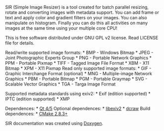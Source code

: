 SIR (Simple Image Resizer) is a tool created for batch parallel resizing, rotate
and converting images with metadata support.
You can add frame or text and apply color and gradient filters on your images.
You can also manipulate on histogram.
Finally you can do this all activities on many images at the same time using
your multiple core CPU!

This is free software distributed under GNU GPL v2 license.
Read LICENSE file for details.

Read/write supported image formats:
    * BMP  - Windows Bitmap
    * JPEG - Joint Photographic Experts Group
    * PNG  - Portable Network Graphics
    * PPM  - Portable Pixmap
    * TIFF - Tagged Image File Format
    * XBM  - X11 Bitmap
    * XPM  - X11 Pixmap
Read only supported image formats:
    * GIF  - Graphic Interchange Format (optional)
    * MNG  - Multiple-image Network Graphics
    * PBM  - Portable Bitmap
    * PGM  - Portable Graymap
    * SVG  - Scalable Vector Graphics
    * TGA  - Targa Image Format

Supported metadata standards using exiv2:
    * Exif (edition supported)
    * IPTC (edition supported)
    * XMP

Dependences:
    * [Qt 4/5](http://qt-project.org/)
Optional dependences:
    * [libexiv2](http://exiv2.org/)
    * [dcraw](http://www.cybercom.net/~dcoffin/dcraw/)
Build dependences:
    * [CMake 2.8.3+](http://www.cmake.org/)

SIR documentation was created using [Doxygen](http://www.stack.nl/~dimitri/doxygen/).
